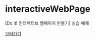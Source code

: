 # interactiveWebPage

[Do it! 인터랙티브 웹페이지 만들기] 실습 예제

<a href="https://minna1025.github.io/interactiveWebPage/">보러가기</a>

